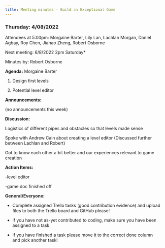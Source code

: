 ```yaml
---
title: Meeting minutes - Build an Exceptional Game
---
```


### Thursday: 4/08/2022

Attendees at 5:00pm: Morgaine Barter, Lily Lan, Lachlan Morgan, Daniel Agbay, Roy Chen, Jiahao
Zheng, Robert Osborne

Next meeting: 6/8/2022 2pm Saturday\*

Minutes by: Robert Osborne

**Agenda:** Morgaine Barter

1. Design first levels

2. Potential level editor

**Announcements:**

(no announcements this week)

**Discussion:**

Logistics of different pipes and obstacles so that levels made sense

Spoke with Andrew Cain about creating a level editor (Discussed further between Lachlan and Robert)

Got to know each other a bit better and our experiences relevant to game creation

**Action Items:**

-level editor

-game doc finished off

**General/Everyone:**

- Complete assigned Trello tasks (good contribution evidence) and upload files to both the Trello
  board and GitHub please!

- If you have not as-yet contributed to coding, make sure you have been assigned to a task
- If you have finished a task please move it to the correct done column and pick another task!
